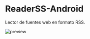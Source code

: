 ReaderSS-Android
=======================

Lector de fuentes web en formato RSS.

![preview](https://www.dropbox.com/s/knyubd8y2gcxevi/ReaderSS.PNG?raw=1)